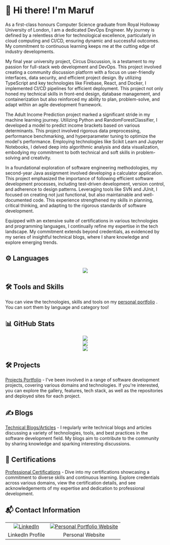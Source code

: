 # 👋 Hi there! I'm Maruf  
As a first-class honours Computer Science graduate from Royal Holloway University of London, I am a dedicated DevOps Engineer. My journey is defined by a relentless drive for technological excellence, particularly in cloud computing and CI/CD, ensuring dynamic and successful outcomes. My commitment to continuous learning keeps me at the cutting edge of industry developments.

My final year university project, Circus Discussion, is a testament to my passion for full-stack web development and DevOps. This project involved creating a community discussion platform with a focus on user-friendly interfaces, data security, and efficient project design. By utilizing TypeScript and key technologies like Firebase, React, and Docker, I implemented CI/CD pipelines for efficient deployment. This project not only honed my technical skills in front-end design, database management, and containerization but also reinforced my ability to plan, problem-solve, and adapt within an agile development framework.

The Adult Income Prediction project marked a significant stride in my machine learning journey. Utilizing Python and RandomForestClassifier, I developed a model to predict income brackets based on various determinants. This project involved rigorous data preprocessing, performance benchmarking, and hyperparameter tuning to optimize the model's performance. Employing technologies like Scikit Learn and Jupyter Notebooks, I delved deep into algorithmic analysis and data visualization, embodying my commitment to both technical and soft skills in problem-solving and creativity.

In a foundational exploration of software engineering methodologies, my second-year Java assignment involved developing a calculator application. This project emphasized the importance of following efficient software development processes, including test-driven development, version control, and adherence to design patterns. Leveraging tools like SVN and JUnit, I focused on creating not just functional, but also maintainable and well-documented code. This experience strengthened my skills in planning, critical thinking, and adapting to the rigorous standards of software development.

Equipped with an extensive suite of certifications in various technologies and programming languages, I continually refine my expertise in the tech landscape. My commitment extends beyond credentials, as evidenced by my series of insightful technical blogs, where I share knowledge and explore emerging trends.

## ⚙️ Languages

<p align="center">
  <a>
    <img src="https://skillicons.dev/icons?i=js,ts,py,java,c,haskell,bash,php" />
  </a>
</p>

## 🛠 Tools and Skills

You can view the technologies, skills and tools on my [personal portfolio](https://www.maruf-bepary.com/skills?group=category&hard=false&general=true&soft=true&no-material=true) . You can sort them by language and category too!

## 📊 GitHub Stats

<p align="center">
	<img  src="https://github-readme-streak-stats.herokuapp.com/?user=mbeps&theme=transparent"/>
	<br/>
	<img src="https://github-readme-stats.vercel.app/api?username=mbeps&count_private=true&theme=transparent&show=prs_merged,prs_merged_percentage" />
	<br/>
    <img  src="https://github-readme-stats.vercel.app/api/top-langs/?username=mbeps&hide_progress=true&theme=transparent"/>
</p>

## 🛠 Projects

[Projects Portfolio](https://www.maruf-bepary.com/projects#about) - I've been involved in a range of software development projects, covering various domains and technologies. If you're interested, you can explore the gallery, features, tech stack, as well as the repositories and deployed sites for each project.

## ✍️ Blogs

[Technical Blogs/Articles](https://www.maruf-bepary.com/blogs) - I regularly write technical blogs and articles discussing a variety of technologies, tools, and best practices in the software development field. My blogs aim to contribute to the community by sharing knowledge and sparking interesting discussions.

## 🏅 Certifications

[Professional Certifications](https://www.maruf-bepary.com/credentials) - Dive into my certifications showcasing a commitment to diverse skills and continuous learning. Explore credentials across various domains, view the certification details, and see acknowledgements of my expertise and dedication to professional development.
## 📬 Contact Information

<p align="center">
  <table align="center" style="border: 0;">
    <tr style="border: 0;">
      <td align="center" style="border: 0;">
        <a href="https://www.linkedin.com/in/maruf-bepary">
          <img src="https://skillicons.dev/icons?i=linkedin&theme=dark" alt="LinkedIn"/>
        </a>
      </td>
      <td align="center" style="border: 0;">
        <a href="https://www.maruf-bepary.com/">
          <img src="https://skillicons.dev/icons?i=vercel&theme=dark" alt="Personal Portfolio Website"/>
        </a>
      </td>
    </tr>
    <tr style="border: 0;">
      <td align="center" style="border: 0;">LinkedIn Profile</td>
      <td align="center" style="border: 0;">Personal  Website</td>
    </tr>
  </table>
</p>
